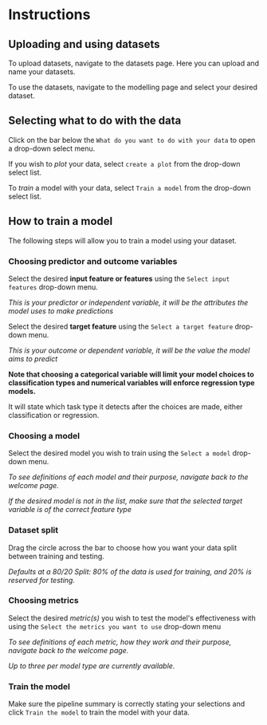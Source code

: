 # Instructions

## Uploading and using datasets
To upload datasets, navigate to the datasets page. Here you can upload and name your datasets. 

To use the datasets, navigate to the modelling page and select your desired dataset.

## Selecting what to do with the data
Click on the bar below the `What do you want to do with your data` to open a drop-down select menu.

If you wish to *plot* your data, select `create a plot` from the drop-down select list.

To *train* a model with your data, select `Train a model` from the drop-down select list.

## How to train a model
The following steps will allow you to train a model using your dataset.

### Choosing predictor and outcome variables
Select the desired **input feature or features** using the `Select input features` drop-down menu.

*This is your predictor or independent variable, it will be the attributes the model uses to make predictions*

Select the desired **target feature**  using the `Select a target feature` drop-down menu.

*This is your outcome or dependent variable, it will be the value the model aims to predict*

**Note that choosing a categorical variable will limit your model choices to classification types and numerical variables will enforce regression type models.**

It will state which task type it detects after the choices are made, either classification or regression.

### Choosing a model
Select the desired model you wish to train using the `Select a model` drop-down menu.

*To see definitions of each model and their purpose, navigate back to the welcome page.*

*If the desired model is not in the list, make sure that the selected target variable is of the correct feature type*

### Dataset split
Drag the circle across the bar to choose how you want your data split between training and testing.

*Defaults at a 80/20 Split: 80% of the data is used for training, and 20% is reserved for testing.*

### Choosing metrics
Select the desired *metric(s)* you wish to test the model's effectiveness with using the `Select the metrics you want to use` drop-down menu

*To see definitions of each metric, how they work and their purpose, navigate back to the welcome page.*

*Up to three per model type are currently available.*

### Train the model
Make sure the pipeline summary is correctly stating your selections and click `Train the model` to train the model with your data.